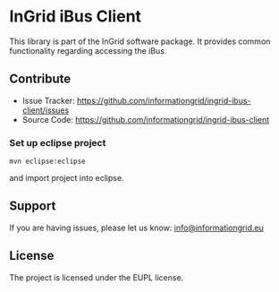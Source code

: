 InGrid iBus Client
=========

This library is part of the InGrid software package. It provides common functionality regarding accessing the iBus.


Contribute
----------

- Issue Tracker: https://github.com/informationgrid/ingrid-ibus-client/issues
- Source Code: https://github.com/informationgrid/ingrid-ibus-client
 
### Set up eclipse project

```
mvn eclipse:eclipse
```

and import project into eclipse.

Support
-------

If you are having issues, please let us know: info@informationgrid.eu

License
-------

The project is licensed under the EUPL license.
